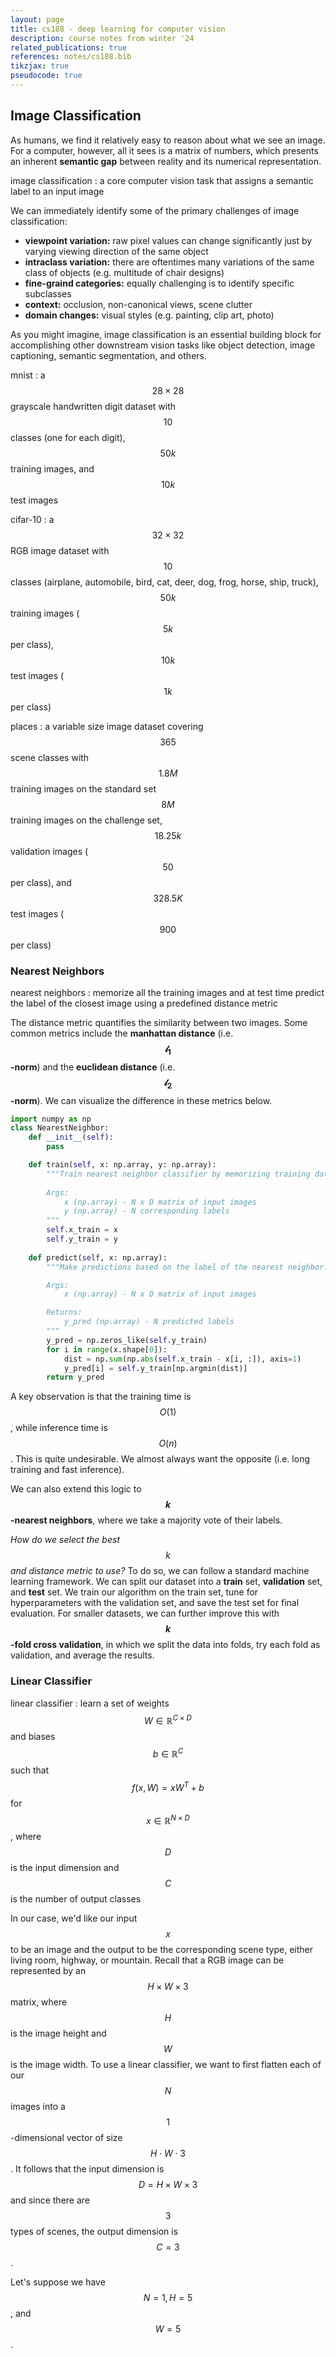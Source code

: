 ```yaml
---
layout: page
title: cs188 - deep learning for computer vision
description: course notes from winter '24
related_publications: true
references: notes/cs188.bib
tikzjax: true
pseudocode: true
---
```


## Image Classification
As humans, we find it relatively easy to reason about what we see an image. For a computer, however, all it sees is a matrix of numbers, which presents an inherent **semantic gap** between reality and its numerical representation.

image classification
: a core computer vision task that assigns a semantic label to an input image

We can immediately identify some of the primary challenges of image classification:
- **viewpoint variation:** raw pixel values can change significantly just by varying viewing direction of the same object
- **intraclass variation:** there are oftentimes many variations of the same class of objects (e.g. multitude of chair designs)
- **fine-graind categories:** equally challenging is to identify specific subclasses
- **context:** occlusion, non-canonical views, scene clutter
- **domain changes:** visual styles (e.g. painting, clip art, photo)

As you might imagine, image classification is an essential building block for accomplishing other downstream vision tasks like object detection, image captioning, semantic segmentation, and others.

mnist
: a $$28 \times 28$$ grayscale handwritten digit dataset with $$10$$ classes (one for each digit), $$50k$$ training images, and $$10k$$ test images

cifar-10
: a $$32 \times 32$$ RGB image dataset with $$10$$ classes (airplane, automobile, bird, cat, deer, dog, frog, horse, ship, truck), $$50k$$ training images ($$5k$$ per class), $$10k$$ test images ($$1k$$ per class)

places
: a variable size image dataset covering $$365$$ scene classes with $$1.8M$$ training images on the standard set $$8M$$ training images on the challenge set, $$18.25k$$ validation images ($$50$$ per class), and $$328.5K$$ test images ($$900$$ per class)

### Nearest Neighbors
nearest neighbors
: memorize all the training images and at test time predict the label of the closest image using a predefined distance metric

The distance metric quantifies the similarity between two images. Some common metrics include the **manhattan distance** (i.e. **$$\mathcal{l}_1$$-norm**) and the **euclidean distance** (i.e. **$$\mathcal{l}_2$$-norm**). We can visualize the difference in these metrics below.

<div align="center" class="pb-4">
    <div class="d-flex flex-wrap flex-md-row flex-column justify-content-between align-items-center w-50">
        <script type="text/tikz">
        \begin{tikzpicture}
            \draw[white, fill=black] (-2, 2) rectangle (-1, 1);
            \draw[white, fill=black] (-2, 1) rectangle (-1, 0);
            \draw[white, fill=black] (-2, 0) rectangle (-1, -1);
            \draw[white, fill=black] (-2, -1) rectangle (-1, -2);
            \draw[white, fill=black] (-1, 2) rectangle (0, 1);
            \draw[white, fill=black] (-1, 1) rectangle (0, 0);
            \draw[white, fill=black] (-1, 0) rectangle (0, -1);
            \draw[white, fill=black] (-1, -1) rectangle (0, -2);
            \draw[white, fill=black] (0, 2) rectangle (1, 1);
            \draw[white, fill=black] (0, 1) rectangle (1, 0);
            \draw[white, fill=black] (0, 0) rectangle (1, -1);
            \draw[white, fill=black] (0, -1) rectangle (1, -2);
            \draw[white, fill=black] (1, 2) rectangle (2, 1);
            \draw[white, fill=black] (1, 1) rectangle (2, 0);
            \draw[white, fill=black] (1, 0) rectangle (2, -1);
            \draw[white, fill=black] (1, -1) rectangle (2, -2);
            \filldraw[green] (-2, -2) circle (2pt);
            \filldraw[yellow] (2, 2) circle (2pt);
            \draw[red] (-2, -2) -- (-1, -2) -- (-1, -1) -- (0, -1) -- (0, 0) -- (1, 0) -- (1, 1) -- (2, 1) -- (2, 2);
        \end{tikzpicture}
        </script>
        <script type="text/tikz">
        \begin{tikzpicture}
            \draw[white, fill=black] (-2, 2) rectangle (-1, 1);
            \draw[white, fill=black] (-2, 1) rectangle (-1, 0);
            \draw[white, fill=black] (-2, 0) rectangle (-1, -1);
            \draw[white, fill=black] (-2, -1) rectangle (-1, -2);
            \draw[white, fill=black] (-1, 2) rectangle (0, 1);
            \draw[white, fill=black] (-1, 1) rectangle (0, 0);
            \draw[white, fill=black] (-1, 0) rectangle (0, -1);
            \draw[white, fill=black] (-1, -1) rectangle (0, -2);
            \draw[white, fill=black] (0, 2) rectangle (1, 1);
            \draw[white, fill=black] (0, 1) rectangle (1, 0);
            \draw[white, fill=black] (0, 0) rectangle (1, -1);
            \draw[white, fill=black] (0, -1) rectangle (1, -2);
            \draw[white, fill=black] (1, 2) rectangle (2, 1);
            \draw[white, fill=black] (1, 1) rectangle (2, 0);
            \draw[white, fill=black] (1, 0) rectangle (2, -1);
            \draw[white, fill=black] (1, -1) rectangle (2, -2);
            \filldraw[green] (-2, -2) circle (2pt);
            \filldraw[yellow] (2, 2) circle (2pt);
            \draw[red] (-2, -2) -- (2, 2);
        \end{tikzpicture}
        </script>
    </div>
</div>

```py
import numpy as np
class NearestNeighbor:
    def __init__(self):
        pass

    def train(self, x: np.array, y: np.array):
        """Train nearest neighbor classifier by memorizing training data.
        
        Args:
            x (np.array) - N x D matrix of input images
            y (np.array) - N corresponding labels
        """
        self.x_train = x
        self.y_train = y
    
    def predict(self, x: np.array):
        """Make predictions based on the label of the nearest neighbor.

        Args:
            x (np.array) - N x D matrix of input images

        Returns:
            y_pred (np.array) - N predicted labels
        """
        y_pred = np.zeros_like(self.y_train)
        for i in range(x.shape[0]):
            dist = np.sum(np.abs(self.x_train - x[i, :]), axis=1)
            y_pred[i] = self.y_train[np.argmin(dist)]
        return y_pred
```

A key observation is that the training time is $$O(1)$$, while inference time is $$O(n)$$. This is quite undesirable. We almost always want the opposite (i.e. long training and fast inference).

We can also extend this logic to **$$k$$-nearest neighbors**, where we take a majority vote of their labels.

*How do we select the best $$k$$ and distance metric to use?* To do so, we can follow a standard machine learning framework. We can split our dataset into a **train** set, **validation** set, and **test** set. We train our algorithm on the train set, tune for hyperparameters with the validation set, and save the test set for final evaluation. For smaller datasets, we can further improve this with **$$k$$-fold cross validation**, in which we split the data into folds, try each fold as validation, and average the results.

### Linear Classifier
linear classifier
: learn a set of weights $$W \in \mathbb{R}^{C \times D}$$ and biases $$b \in \mathbb{R}^{C}$$ such that $$f(x, W) = x W^T + b$$ for $$x \in \mathbb{R}^{N \times D}$$, where $$D$$ is the input dimension and $$C$$ is the number of output classes

In our case, we'd like our input $$x$$ to be an image and the output to be the corresponding scene type, either living room, highway, or mountain. Recall that a RGB image can be represented by an $$H \times W \times 3$$ matrix, where $$H$$ is the image height and $$W$$ is the image width. To use a linear classifier, we want to first flatten each of our $$N$$ images into a $$1$$-dimensional vector of size $$H \cdot W \cdot 3$$. It follows that the input dimension is $$D = H \times W \times 3$$ and since there are $$3$$ types of scenes, the output dimension is $$C = 3$$.

Let's suppose we have $$N = 1, H = 5$$, and $$W = 5$$.

<div align="center" class="pb-4">
    <div class="d-flex flex-wrap flex-column align-items-center">
        <script type="text/tikz">
        \usetikzlibrary{decorations.pathreplacing}
        \begin{tikzpicture}
            \definecolor{goldenrod}{RGB}{247, 207, 91}
            \definecolor{coral}{RGB}{216, 100, 85}
            \definecolor{slategray}{RGB}{53, 55, 52}
            \definecolor{gray}{RGB}{49, 48, 49}
            \draw[white, fill=gray] (0, 0) rectangle (1, -1);
            \draw[white, fill=goldenrod] (0, -1) rectangle (1, -2);
            \draw[white, fill=white] (0, -2) rectangle (1, -3);
            \draw[white, fill=goldenrod] (0, -3) rectangle (1, -4);
            \draw[white, fill=white] (0, -4) rectangle (1, -5);
            \draw[white, fill=white] (1, 0) rectangle (2, -1);
            \draw[white, fill=slategray] (1, -1) rectangle (2, -2);
            \draw[white, fill=coral] (1, -2) rectangle (2, -3);
            \draw[white, fill=goldenrod] (1, -3) rectangle (2, -4);
            \draw[white, fill=goldenrod] (1, -4) rectangle (2, -5);
            \draw[white, fill=white] (2, 0) rectangle (3, -1);
            \draw[white, fill=goldenrod] (2, -1) rectangle (3, -2);
            \draw[white, fill=goldenrod] (2, -2) rectangle (3, -3);
            \draw[white, fill=goldenrod] (2, -3) rectangle (3, -4);
            \draw[white, fill=white] (2, -4) rectangle (3, -5);
            \draw[white, fill=white] (3, 0) rectangle (4, -1);
            \draw[white, fill=slategray] (3, -1) rectangle (4, -2);
            \draw[white, fill=coral] (3, -2) rectangle (4, -3);
            \draw[white, fill=goldenrod] (3, -3) rectangle (4, -4);
            \draw[white, fill=goldenrod] (3, -4) rectangle (4, -5);
            \draw[white, fill=gray] (4, 0) rectangle (5, -1);
            \draw[white, fill=goldenrod] (4, -1) rectangle (5, -2);
            \draw[white, fill=white] (4, -2) rectangle (5, -3);
            \draw[white, fill=goldenrod] (4, -3) rectangle (5, -4);
            \draw[white, fill=white] (4, -4) rectangle (5, -5);
            %\draw[white, fill=gray] (7, 3.5) rectangle (8, 2.5);
            %\draw[white, fill=white] (7, 2.5) rectangle (8, 1.5);
            \draw[white, fill=gray] (7, 1.5) rectangle (8, 0.5);
            \draw[white, fill=white] (7, 0.5) rectangle (8, -0.5);
            \draw[white, fill=white] (7, -0.5) rectangle (8, -1.5);
            \draw[white, fill=gray!10] (7.5, -2) circle (1pt);
            \draw[white, fill=gray!10] (7.5, -2.5) circle (1pt);
            \draw[white, fill=gray!10] (7.5, -3) circle (1pt);
            \draw[white, fill=white] (7, -3.5) rectangle (8, -4.5);
            \draw[white, fill=goldenrod] (7, -4.5) rectangle (8, -5.5);
            \draw[white, fill=white] (7, -5.5) rectangle (8, -6.5);
            %\draw[white, fill=goldenrod] (7, -6.5) rectangle (8, -7.5);
            %\draw[white, fill=white] (7, -7.5) rectangle (8, -8.5);
            \node[text=black, fill=white, rounded corners=.1cm] at (2.5, -2.5) {RGB Image $\in \mathbb{R}^{1 \times \!5 \times \!5 \times \!3}$};
            \node[text=black, fill=white, rounded corners=.1cm] at (7.5, -2.5) {$x \in \mathbb{R}^{1 \times \!75}$};
        \end{tikzpicture}
        </script>
    </div>
</div>

<div align="center" class="pb-4">
    <div class="d-flex flex-wrap flex-column align-items-center">
        <script type="text/tikz">
        \usetikzlibrary{decorations.pathreplacing}
        \begin{tikzpicture}
            \definecolor{gray}{RGB}{49, 48, 49}
            \draw[white, fill=gray] (0, -1) rectangle (1, -1);
            \draw[white, fill=gray] (1, -1) rectangle (2, -1);
            \draw[white, fill=gray] (2, -1) rectangle (3, -1);
            \draw[white, fill=gray] (4, -1) rectangle (5, -2);
            \draw[white, fill=gray] (4, -2) rectangle (5, -3);
            \draw[white, fill=gray] (4, -3) rectangle (5, -4);
            \draw[white, fill=gray] (5, -1) rectangle (6, -2);
            \draw[white, fill=gray] (5, -2) rectangle (6, -3);
            \draw[white, fill=gray] (5, -3) rectangle (6, -4);
            \draw[white, fill=gray] (6, -1) rectangle (7, -2);
            \draw[white, fill=gray] (6, -2) rectangle (7, -3);
            \draw[white, fill=gray] (6, -3) rectangle (7, -4);
            \draw[white, fill=gray] (7, -1) rectangle (8, -2);
            \draw[white, fill=gray] (7, -2) rectangle (8, -3);
            \draw[white, fill=gray] (7, -3) rectangle (8, -4);
            \draw[white, fill=gray] (8, -1) rectangle (9, -2);
            \draw[white, fill=gray] (8, -2) rectangle (9, -3);
            \draw[white, fill=gray] (8, -3) rectangle (9, -4);
            \draw[white, fill=gray] (9, -1) rectangle (10, -2);
            \draw[white, fill=gray] (9, -2) rectangle (10, -3);
            \draw[white, fill=gray] (9, -3) rectangle (10, -4);
            \node[text=black, fill=white, rounded corners=.1cm] at (1.5, -0.5) {$x \in \mathbb{R}^{1 \times \!75}$};
            \node[text=black, fill=white, rounded corners=.1cm] at (7, -1.5) {$W^T \in \mathbb{R}^{75 \times \!3}$};
            \% draw arrow here *\
        \end{tikzpicture}
        </script>
    </div>
</div>